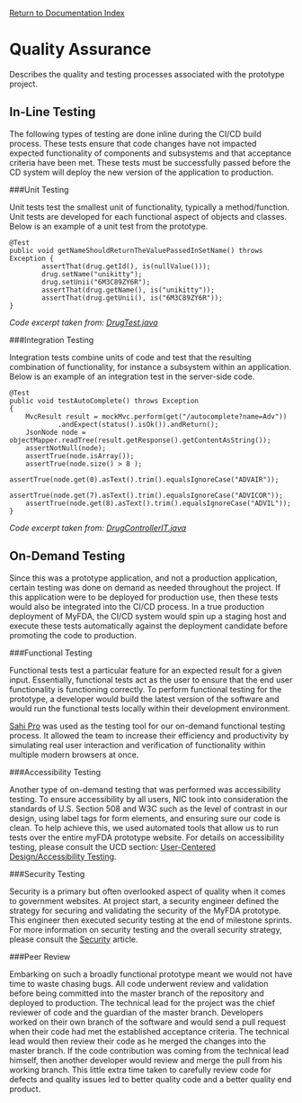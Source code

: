 [Return to Documentation Index](README.md)

Quality Assurance
=================

Describes the quality and testing processes associated with the prototype project.

In-Line Testing
---------------

The following types of testing are done inline during the CI/CD build process.  These tests ensure that 
code changes have not impacted expected functionality of components and subsystems and that acceptance 
criteria have been met.  These tests must be successfully passed before the CD system will deploy the new 
version of the application to production.

###Unit Testing

Unit tests test the smallest unit of functionality, typically a method/function.  Unit tests are developed 
for each functional aspect of objects and classes.  Below is an example of a unit test from the prototype.

```
@Test
public void getNameShouldReturnTheValuePassedInSetName() throws Exception {
        assertThat(drug.getId(), is(nullValue()));
        drug.setName("unikitty");
        drug.setUnii("6M3C89ZY6R");
        assertThat(drug.getName(), is("unikitty"));
        assertThat(drug.getUnii(), is("6M3C89ZY6R"));
}
```
*Code excerpt taken from:  [DrugTest.java](https://github.com/NIC-Federal/myfda/blob/master/src/test/java/com/nicusa/domain/DrugTest.java)*

###Integration Testing

Integration tests combine units of code and test that the resulting combination of functionality, for 
instance a subsystem within an application.  Below is an example of an integration test in the server-side 
code.

```
@Test
public void testAutoComplete() throws Exception
{
    MvcResult result = mockMvc.perform(get("/autocomplete?name=Adv"))
            .andExpect(status().isOk()).andReturn();
    JsonNode node =  objectMapper.readTree(result.getResponse().getContentAsString());
    assertNotNull(node);
    assertTrue(node.isArray());
    assertTrue(node.size() > 8 );
    assertTrue(node.get(0).asText().trim().equalsIgnoreCase("ADVAIR"));
    assertTrue(node.get(7).asText().trim().equalsIgnoreCase("ADVICOR"));
    assertTrue(node.get(8).asText().trim().equalsIgnoreCase("ADVIL"));
}
```
*Code excerpt taken from:  [DrugControllerIT.java](https://github.com/NIC-Federal/myfda/blob/master/src/test/java/com/nicusa/controller/DrugControllerIT.java)*

On-Demand Testing
-----------------

Since this was a prototype application, and not a production application, certain testing was done on 
demand as needed throughout the project.  If this application were to be deployed for production use, then 
these tests would also be integrated into the CI/CD process.  In a true production deployment of MyFDA, 
the CI/CD system would spin up a staging host and execute these tests automatically against the deployment 
candidate before promoting the code to production.

###Functional Testing

Functional tests test a particular feature for an expected result for a given input.  Essentially, 
functional tests act as the user to ensure that the end user functionality is functioning correctly.  To 
perform functional testing for the prototype, a developer would build the latest version of the software 
and would run the functional tests locally within their development environment.

[Sahi Pro](http://sahipro.com/) was used as the testing tool for our on-demand functional testing process. It allowed the team to 
increase their efficiency and productivity by simulating real user interaction and verification of 
functionality within multiple modern browsers at once.

###Accessibility Testing

Another type of on-demand testing that was performed was accessibility testing.  To ensure accessibility 
by all users, NIC took into consideration the standards of U.S. Section 508 and W3C such as the level of 
contrast in our design, using label tags for form elements, and ensuring sure our code is clean. To help 
achieve this, we used automated tools that allow us to run tests over the entire myFDA prototype website.
For details on accessibility testing, please consult the UCD section:  [User-Centered Design/Accessibility Testing](User-Centered%20Design.md#accessibility-testing).

###Security Testing

Security is a primary but often overlooked aspect of quality when it comes to government websites.  At 
project start, a security engineer defined the strategy for securing and validating the security of the 
MyFDA prototype.  This engineer then executed security testing at the end of milestone sprints.  For more 
information on security testing and the overall security strategy, please consult the [Security](Security.md) article.

###Peer Review

Embarking on such a broadly functional prototype meant we would not have time to waste chasing bugs.  All 
code underwent review and validation before being committed into the master branch of the repository and 
deployed to production.  The technical lead for the project was the chief reviewer of code and the 
guardian of the master branch.  Developers worked on their own branch of the software and would send a 
pull request when their code had met the established acceptance criteria.  The technical lead would then 
review their code as he merged the changes into the master branch.  If the code contribution was coming 
from the technical lead himself, then another developer would review and merge the pull from his working 
branch.  This little extra time taken to carefully review code for defects and quality issues led to 
better quality code and a better quality end product.
